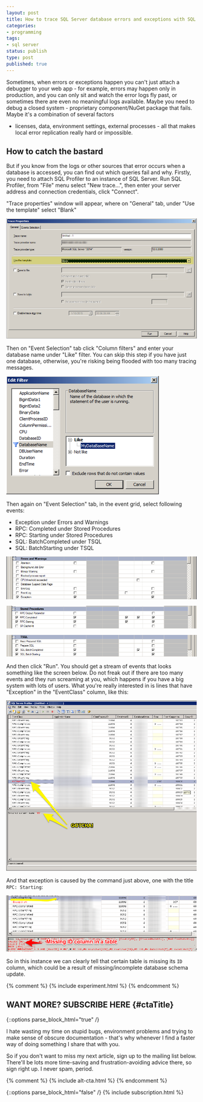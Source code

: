 ```yaml
---
layout: post
title: How to trace SQL Server database errors and exceptions with SQL Profiler
categories:
- programming
tags:
- sql server
status: publish
type: post
published: true
---
```

Sometimes, when errors or exceptions happen you can't just attach a debugger to your web app - for
example, errors may happen only in production, and you can only sit and watch the error logs fly
past, or sometimes there are even no meaningful logs available. Maybe you need to debug a closed
system - proprietary component/NuGet package that fails. Maybe it's a combination of several factors
- licenses, data, environment settings, external processes - all that makes local error replication
really hard or impossible.

## How to catch the bastard
But if you know from the logs or other sources that error occurs when a database is accessed, you can
find out which queries fail and why. Firstly, you need to attach SQL Profiler to an instance of SQL
Server. Run SQL Profiler, from "File" menu select "New trace...", then enter your server address and
connection credentials, click "Connect".

"Trace properties" window will appear, where on "General" tab, under "Use the template" select
"Blank"

![Trace window][1]

Then on "Event Selection" tab click "Column filters" and enter your database name under "Like"
filter. You can skip this step if you have just one database, otherwise, you're risking being flooded
with too many tracing messages.

![Edit filter][2]

Then again on "Event Selection" tab, in the event grid, select following events:

- Exception under Errors and Warnings
- RPC: Completed under Stored Procedures
- RPC: Starting under Stored Procedures
- SQL: BatchCompleted under TSQL
- SQL: BatchStarting under TSQL

![Errors and warnings][3]

![Stored procedures][4]

![TSQL][5]

And then click "Run". You should get a stream of events that looks something like the screen below.
Do not freak out if there are too many events and they run screaming at you, which happens if you have
a big system with lots of users. What you're really interested in is lines that have "Exception" in
the "EventClass" column, like this:

![Events trace][6]

And that exception is caused by the command just above, one with the title `RPC: Starting`:

![Real cause, bitch!][7]

So in this instance we can clearly tell that certain table is missing its `ID` column, which
could be a result of missing/incomplete database schema update.

{% comment %}
{% include experiment.html %}
{% endcomment %}

## WANT MORE? SUBSCRIBE HERE {#ctaTitle}

{::options parse_block_html="true" /}
<div id="ctaCopy">
I hate wasting my time on stupid bugs, environment problems and trying to make sense of obscure 
documentation - that's why whenever I find a faster way of doing something I share that with you.

So if you don't want to miss my next article, sign up to the mailing list below. There'll be lots
more time-saving and frustration-avoiding advice there, so sign right up. I never spam, period.
</div>

{% comment %}
{% include alt-cta.html %}
{% endcomment %}

{::options parse_block_html="false" /}
{% include subscription.html %}

[1]:/img/profiler/trace-properties.png
[2]:/img/profiler/edit-filter.png
[3]:/img/profiler/errors-and-warnings.png
[4]:/img/profiler/stored-procedures.png
[5]:/img/profiler/tsql.png
[6]:/img/profiler/trace.png
[7]:/img/profiler/error.png

